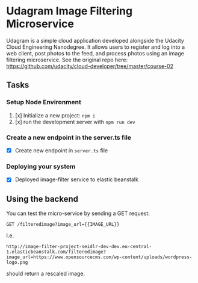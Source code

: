 # Udagram Image Filtering Microservice

Udagram is a simple cloud application developed alongside the Udacity Cloud Engineering Nanodegree. It allows users to register and log into a web client, post photos to the feed, and process photos using an image filtering microservice.
See the original repo here: https://github.com/udacity/cloud-developer/tree/master/course-02

## Tasks

### Setup Node Environment

1. [x] Initialize a new project: `npm i`
2. [x] run the development server with `npm run dev`

### Create a new endpoint in the server.ts file

- [x] Create new endpoint in `server.ts` file

### Deploying your system

- [x] Deployed image-filter service to elastic beanstalk

## Using the backend
You can test the micro-service by sending a GET request:
```
GET /filteredimage?image_url={{IMAGE_URL}}
```
I.e.
```
http://image-filter-project-seidlr-dev-dev.eu-central-1.elasticbeanstalk.com/filteredimage?image_url=https://www.opensourcecms.com/wp-content/uploads/wordpress-logo.png
```
should return a rescaled image.


